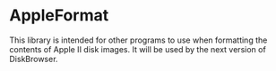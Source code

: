 # AppleFormat
This library is intended for other programs to use when formatting the contents of Apple II disk images. It will be used by the next version of DiskBrowser.